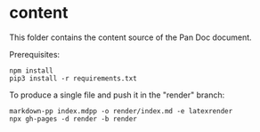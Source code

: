 # content

This folder contains the content source of the Pan Doc document.

Prerequisites:
```
npm install
pip3 install -r requirements.txt
```

To produce a single file and push it in the "render" branch:

```
markdown-pp index.mdpp -o render/index.md -e latexrender
npx gh-pages -d render -b render
```
